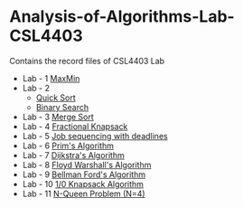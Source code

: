 # Analysis-of-Algorithms-Lab-CSL4403
Contains the record files of CSL4403 Lab

- Lab - 1 [MaxMin](https://onlinegdb.com/G__Z6fYFj)
- Lab - 2
  - [Quick Sort](https://onlinegdb.com/LM8kQo5iD)
  - [Binary Search](https://onlinegdb.com/6tB6mh3og)
- Lab - 3 [Merge Sort](https://onlinegdb.com/5DldQJASg)  
- Lab - 4 [Fractional Knapsack](https://onlinegdb.com/-iykyFUQD)
- Lab - 5 [Job sequencing with deadlines](https://onlinegdb.com/SkGwtBrxd)
- Lab - 6 [Prim's Algorithm](https://onlinegdb.com/-2NdcvACb)
- Lab - 7 [Dijkstra's Algorithm](https://onlinegdb.com/Skmhm3wZO)
- Lab - 8 [Floyd Warshall's Algorithm](https://onlinegdb.com/BJgxseZf_)
- Lab - 9 [Bellman Ford's Algorithm](https://onlinegdb.com/LTD74WqyO)
- Lab - 10 [1/0 Knapsack Algorithm](https://onlinegdb.com/HkN34s3md)
- Lab - 11 [N-Queen Problem (N=4)](https://onlinegdb.com/S1UI30BNu) 
